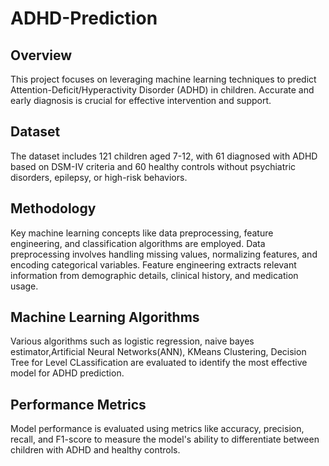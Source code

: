 # ADHD-Prediction

## Overview

This project focuses on leveraging machine learning techniques to predict Attention-Deficit/Hyperactivity Disorder (ADHD) in children. Accurate and early diagnosis is crucial for effective intervention and support.

## Dataset

The dataset includes 121 children aged 7-12, with 61 diagnosed with ADHD based on DSM-IV criteria and 60 healthy controls without psychiatric disorders, epilepsy, or high-risk behaviors.

## Methodology

Key machine learning concepts like data preprocessing, feature engineering, and classification algorithms are employed. Data preprocessing involves handling missing values, normalizing features, and encoding categorical variables. Feature engineering extracts relevant information from demographic details, clinical history, and medication usage.

## Machine Learning Algorithms

Various algorithms such as logistic regression, naive bayes estimator,Artificial Neural Networks(ANN), KMeans Clustering, Decision Tree for Level CLassification are evaluated to identify the most effective model for ADHD prediction.

## Performance Metrics

Model performance is evaluated using metrics like accuracy, precision, recall, and F1-score to measure the model's ability to differentiate between children with ADHD and healthy controls.
